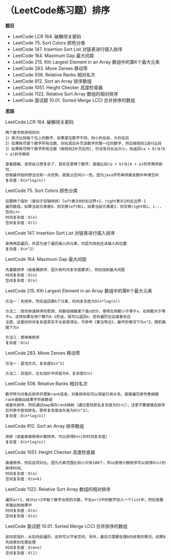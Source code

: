 # （LeetCode练习题）排序


**题目**
- LeetCode LCR 164. 破解闯关密码
- LeetCode 75. Sort Colors 颜色分类
- LeetCode 147. Insertion Sort List 对链表进行插入排序
- LeetCode 164. Maximum Gap 最大间距
- LeetCode 215. Kth Largest Element in an Array 数组中的第K个最大元素
- LeetCode 283. Move Zeroes 移动零
- LeetCode 506. Relative Ranks 相对名次
- LeetCode 912. Sort an Array 排序数组
- LeetCode 1051. Height Checker 高度检查器
- LeetCode 1122. Relative Sort Array 数组的相对排序
- LeetCode 面试题 10.01. Sorted Merge LCCI 合并排序的数组

**思路**

LeetCode LCR 164. 破解闯关密码

```
两个数字排序规则为
1）依次比较每个位上的数字，如果某位数字不同，则小的在前，大的在后
2）如果耗尽某个数字所有位数，则在其后补充该数字的第一位的数字，然后按规则1进行比较
3）如果耗尽两个数字所有位数（按规则2补充后的），仍没有对比出大小，则返回(a + b)与(b + a)的字典序

查看题解，发现自己想复杂了，其实任意两个数字，直接比较(a + b)与(b + a)的字典序即可，
但我最开始的想法也有一点优势，就是占空间小一些，因为java字符串拼接会额外申请空间
复杂度：O(n*log(n))
```

LeetCode 75. Sort Colors 颜色分类

```
设置两个指针（类似于双轴快排）left表示0的右边界+1，right表示2的左边界-1
遍历数组，如果当前元素是0，则交换left和i，如果当前元素是2，则交换right和i，i--，否则i++
时间复杂度：O(n)
空间复杂度：O(1)
```

LeetCode 147. Insertion Sort List 对链表进行插入排序

```
使用两层遍历，外层为逐个遍历插入的元素，内层为找到应该插入的位置
复杂度：O(n^2)
```

LeetCode 164. Maximum Gap 最大间距

```
先基数排序（或者桶排序，因为有时间复杂度要求），然后找到最大间距
时间复杂度：O(n)
空间复杂度：O(n)
```

LeetCode 215. Kth Largest Element in an Array 数组中的第K个最大元素

```
方法一：先排序，然后返回第k个元素，时间复杂度为O(n*log(n))

方法二：效仿快速排序的思想，将数组根据某个值x划分，使得左侧都小于等于x，右侧都大于等于x，这样如果左侧个数为k-1的话，就可以返回x，否则遍历左边或者右边
注意，这里的时间复杂度其实不太容易得出，可参考《算法导论》，最坏的情况下为n^2，随机数据下为n

方法三：使用堆排序
复杂度：O(n)
```

LeetCode 283. Move Zeroes 移动零

```
方法一：冒泡方式，复杂度O(n^2)

方法二：双指针，左右指针中间皆为0，复杂度O(n)
```

LeetCode 506. Relative Ranks 相对名次

```
数字转为对象后排序并更新rank信息，对象排序后可以保留引用关系，直接遍历原列表根据rank值输出结果字符串数组
或者先排序，然后通过map保存rank映射（通过查找排名复杂度为O(n)），注意不要直接在排序后列表中查找排名，那样复杂度会升高为O(n^2)。
复杂度：O(n*log(n))
```

LeetCode 912. Sort an Array 排序数组

```
快排（或者直接使用计数排序，可以获得O(n)的时间复杂度）
复杂度：O(n*log(n))
```

LeetCode 1051. Height Checker 高度检查器

```
直接排序，然后逐项对比。因为元素范围比较小只有100个，所以使用计数排序可以获得O(n)的排序时间。
时间复杂度：O(n)
空间复杂度：O(n+k)
```

LeetCode 1122. Relative Sort Array 数组的相对排序

```
遍历arr1，统计arr2中每个数字出现的次数，不在arr2中的数字加入一个list中，然后按要求输出到结果中
时间复杂度：O(n)
空间复杂度：O(n)
```

LeetCode 面试题 10.01. Sorted Merge LCCI 合并排序的数组

```
逆向双指针，从后向前遍历，这样可以节省空间，另外，最后只需要处理A先结束的情况，如果B先结束则无需处理
时间复杂度：O(m+n)
空间复杂度：O(1)
```

